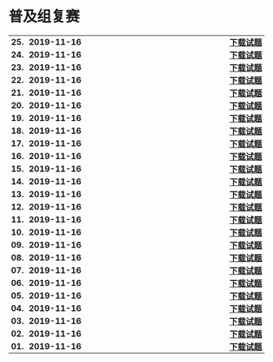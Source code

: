 # 普及组复赛

<table style="border:none;width:100%;">
  <tr>
    <th style="border:0px;text-align:left;padding:0px 5px;" nowrap>25.</th>
    <th style="border:0px;text-align:left;padding:0px 5px;" nowrap>2019-11-16</th>
    <th style="border:0px; width:100%;padding:0px 5px;">
      <hr style="height:1px; background:none; border:0 0 1px 0 dashed red;width:100%;margin:12px 0px">
    </th>
    <th style="border:0px;text-align:left;padding:0px 5px;" nowrap>
      <a href='junior-2019.zip' target="_blank">下载试题</a>
    </th>
  </tr>

  <tr>
    <th style="border:0px;text-align:left;padding:0px 5px;" nowrap>24.</th>
    <th style="border:0px;text-align:left;padding:0px 5px;" nowrap>2019-11-16</th>
    <th style="border:0px; width:100%;padding:0px 5px;">
      <hr style="height:1px; background:none; border:0 0 1px 0 dashed red;width:100%;margin:12px 0px">
    </th>
    <th style="border:0px;text-align:left;padding:0px 5px;" nowrap>
      <a href='junior-2019.zip' target="_blank">下载试题</a>
    </th>
  </tr>
  <tr>
    <th style="border:0px;text-align:left;padding:0px 5px;" nowrap>23.</th>
    <th style="border:0px;text-align:left;padding:0px 5px;" nowrap>2019-11-16</th>
    <th style="border:0px; width:100%;padding:0px 5px;">
      <hr style="height:1px; background:none; border:0 0 1px 0 dashed red;width:100%;margin:12px 0px">
    </th>
    <th style="border:0px;text-align:left;padding:0px 5px;" nowrap>
      <a href='junior-2019.zip' target="_blank">下载试题</a>
    </th>
  </tr>
  <tr>
    <th style="border:0px;text-align:left;padding:0px 5px;" nowrap>22.</th>
    <th style="border:0px;text-align:left;padding:0px 5px;" nowrap>2019-11-16</th>
    <th style="border:0px; width:100%;padding:0px 5px;">
      <hr style="height:1px; background:none; border:0 0 1px 0 dashed red;width:100%;margin:12px 0px">
    </th>
    <th style="border:0px;text-align:left;padding:0px 5px;" nowrap>
      <a href='junior-2019.zip' target="_blank">下载试题</a>
    </th>
  </tr>
  <tr>
    <th style="border:0px;text-align:left;padding:0px 5px;" nowrap>21.</th>
    <th style="border:0px;text-align:left;padding:0px 5px;" nowrap>2019-11-16</th>
    <th style="border:0px; width:100%;padding:0px 5px;">
      <hr style="height:1px; background:none; border:0 0 1px 0 dashed red;width:100%;margin:12px 0px">
    </th>
    <th style="border:0px;text-align:left;padding:0px 5px;" nowrap>
      <a href='junior-2019.zip' target="_blank">下载试题</a>
    </th>
  </tr>
  <tr>
    <th style="border:0px;text-align:left;padding:0px 5px;" nowrap>20.</th>
    <th style="border:0px;text-align:left;padding:0px 5px;" nowrap>2019-11-16</th>
    <th style="border:0px; width:100%;padding:0px 5px;">
      <hr style="height:1px; background:none; border:0 0 1px 0 dashed red;width:100%;margin:12px 0px">
    </th>
    <th style="border:0px;text-align:left;padding:0px 5px;" nowrap>
      <a href='junior-2019.zip' target="_blank">下载试题</a>
    </th>
  </tr>
  <tr>
    <th style="border:0px;text-align:left;padding:0px 5px;" nowrap>19.</th>
    <th style="border:0px;text-align:left;padding:0px 5px;" nowrap>2019-11-16</th>
    <th style="border:0px; width:100%;padding:0px 5px;">
      <hr style="height:1px; background:none; border:0 0 1px 0 dashed red;width:100%;margin:12px 0px">
    </th>
    <th style="border:0px;text-align:left;padding:0px 5px;" nowrap>
      <a href='junior-2019.zip' target="_blank">下载试题</a>
    </th>
  </tr>
  <tr>
    <th style="border:0px;text-align:left;padding:0px 5px;" nowrap>18.</th>
    <th style="border:0px;text-align:left;padding:0px 5px;" nowrap>2019-11-16</th>
    <th style="border:0px; width:100%;padding:0px 5px;">
      <hr style="height:1px; background:none; border:0 0 1px 0 dashed red;width:100%;margin:12px 0px">
    </th>
    <th style="border:0px;text-align:left;padding:0px 5px;" nowrap>
      <a href='junior-2019.zip' target="_blank">下载试题</a>
    </th>
  </tr>
  <tr>
    <th style="border:0px;text-align:left;padding:0px 5px;" nowrap>17.</th>
    <th style="border:0px;text-align:left;padding:0px 5px;" nowrap>2019-11-16</th>
    <th style="border:0px; width:100%;padding:0px 5px;">
      <hr style="height:1px; background:none; border:0 0 1px 0 dashed red;width:100%;margin:12px 0px">
    </th>
    <th style="border:0px;text-align:left;padding:0px 5px;" nowrap>
      <a href='junior-2019.zip' target="_blank">下载试题</a>
    </th>
  </tr>
  <tr>
    <th style="border:0px;text-align:left;padding:0px 5px;" nowrap>16.</th>
    <th style="border:0px;text-align:left;padding:0px 5px;" nowrap>2019-11-16</th>
    <th style="border:0px; width:100%;padding:0px 5px;">
      <hr style="height:1px; background:none; border:0 0 1px 0 dashed red;width:100%;margin:12px 0px">
    </th>
    <th style="border:0px;text-align:left;padding:0px 5px;" nowrap>
      <a href='junior-2019.zip' target="_blank">下载试题</a>
    </th>
  </tr>
  <tr>
    <th style="border:0px;text-align:left;padding:0px 5px;" nowrap>15.</th>
    <th style="border:0px;text-align:left;padding:0px 5px;" nowrap>2019-11-16</th>
    <th style="border:0px; width:100%;padding:0px 5px;">
      <hr style="height:1px; background:none; border:0 0 1px 0 dashed red;width:100%;margin:12px 0px">
    </th>
    <th style="border:0px;text-align:left;padding:0px 5px;" nowrap>
      <a href='junior-2019.zip' target="_blank">下载试题</a>
    </th>
  </tr>
  <tr>
    <th style="border:0px;text-align:left;padding:0px 5px;" nowrap>14.</th>
    <th style="border:0px;text-align:left;padding:0px 5px;" nowrap>2019-11-16</th>
    <th style="border:0px; width:100%;padding:0px 5px;">
      <hr style="height:1px; background:none; border:0 0 1px 0 dashed red;width:100%;margin:12px 0px">
    </th>
    <th style="border:0px;text-align:left;padding:0px 5px;" nowrap>
      <a href='junior-2019.zip' target="_blank">下载试题</a>
    </th>
  </tr>
  <tr>
    <th style="border:0px;text-align:left;padding:0px 5px;" nowrap>13.</th>
    <th style="border:0px;text-align:left;padding:0px 5px;" nowrap>2019-11-16</th>
    <th style="border:0px; width:100%;padding:0px 5px;">
      <hr style="height:1px; background:none; border:0 0 1px 0 dashed red;width:100%;margin:12px 0px">
    </th>
    <th style="border:0px;text-align:left;padding:0px 5px;" nowrap>
      <a href='junior-2019.zip' target="_blank">下载试题</a>
    </th>
  </tr>
  <tr>
    <th style="border:0px;text-align:left;padding:0px 5px;" nowrap>12.</th>
    <th style="border:0px;text-align:left;padding:0px 5px;" nowrap>2019-11-16</th>
    <th style="border:0px; width:100%;padding:0px 5px;">
      <hr style="height:1px; background:none; border:0 0 1px 0 dashed red;width:100%;margin:12px 0px">
    </th>
    <th style="border:0px;text-align:left;padding:0px 5px;" nowrap>
      <a href='junior-2019.zip' target="_blank">下载试题</a>
    </th>
  </tr>
  <tr>
    <th style="border:0px;text-align:left;padding:0px 5px;" nowrap>11.</th>
    <th style="border:0px;text-align:left;padding:0px 5px;" nowrap>2019-11-16</th>
    <th style="border:0px; width:100%;padding:0px 5px;">
      <hr style="height:1px; background:none; border:0 0 1px 0 dashed red;width:100%;margin:12px 0px">
    </th>
    <th style="border:0px;text-align:left;padding:0px 5px;" nowrap>
      <a href='junior-2019.zip' target="_blank">下载试题</a>
    </th>
  </tr>
  <tr>
    <th style="border:0px;text-align:left;padding:0px 5px;" nowrap>10.</th>
    <th style="border:0px;text-align:left;padding:0px 5px;" nowrap>2019-11-16</th>
    <th style="border:0px; width:100%;padding:0px 5px;">
      <hr style="height:1px; background:none; border:0 0 1px 0 dashed red;width:100%;margin:12px 0px">
    </th>
    <th style="border:0px;text-align:left;padding:0px 5px;" nowrap>
      <a href='junior-2019.zip' target="_blank">下载试题</a>
    </th>
  </tr>
  <tr>
    <th style="border:0px;text-align:left;padding:0px 5px;" nowrap>09.</th>
    <th style="border:0px;text-align:left;padding:0px 5px;" nowrap>2019-11-16</th>
    <th style="border:0px; width:100%;padding:0px 5px;">
      <hr style="height:1px; background:none; border:0 0 1px 0 dashed red;width:100%;margin:12px 0px">
    </th>
    <th style="border:0px;text-align:left;padding:0px 5px;" nowrap>
      <a href='junior-2019.zip' target="_blank">下载试题</a>
    </th>
  </tr>
  <tr>
    <th style="border:0px;text-align:left;padding:0px 5px;" nowrap>08.</th>
    <th style="border:0px;text-align:left;padding:0px 5px;" nowrap>2019-11-16</th>
    <th style="border:0px; width:100%;padding:0px 5px;">
      <hr style="height:1px; background:none; border:0 0 1px 0 dashed red;width:100%;margin:12px 0px">
    </th>
    <th style="border:0px;text-align:left;padding:0px 5px;" nowrap>
      <a href='junior-2019.zip' target="_blank">下载试题</a>
    </th>
  </tr>
  <tr>
    <th style="border:0px;text-align:left;padding:0px 5px;" nowrap>07.</th>
    <th style="border:0px;text-align:left;padding:0px 5px;" nowrap>2019-11-16</th>
    <th style="border:0px; width:100%;padding:0px 5px;">
      <hr style="height:1px; background:none; border:0 0 1px 0 dashed red;width:100%;margin:12px 0px">
    </th>
    <th style="border:0px;text-align:left;padding:0px 5px;" nowrap>
      <a href='junior-2019.zip' target="_blank">下载试题</a>
    </th>
  </tr>
  <tr>
    <th style="border:0px;text-align:left;padding:0px 5px;" nowrap>06.</th>
    <th style="border:0px;text-align:left;padding:0px 5px;" nowrap>2019-11-16</th>
    <th style="border:0px; width:100%;padding:0px 5px;">
      <hr style="height:1px; background:none; border:0 0 1px 0 dashed red;width:100%;margin:12px 0px">
    </th>
    <th style="border:0px;text-align:left;padding:0px 5px;" nowrap>
      <a href='junior-2019.zip' target="_blank">下载试题</a>
    </th>
  </tr>
  <tr>
    <th style="border:0px;text-align:left;padding:0px 5px;" nowrap>05.</th>
    <th style="border:0px;text-align:left;padding:0px 5px;" nowrap>2019-11-16</th>
    <th style="border:0px; width:100%;padding:0px 5px;">
      <hr style="height:1px; background:none; border:0 0 1px 0 dashed red;width:100%;margin:12px 0px">
    </th>
    <th style="border:0px;text-align:left;padding:0px 5px;" nowrap>
      <a href='junior-2019.zip' target="_blank">下载试题</a>
    </th>
  </tr>
  <tr>
    <th style="border:0px;text-align:left;padding:0px 5px;" nowrap>04.</th>
    <th style="border:0px;text-align:left;padding:0px 5px;" nowrap>2019-11-16</th>
    <th style="border:0px; width:100%;padding:0px 5px;">
      <hr style="height:1px; background:none; border:0 0 1px 0 dashed red;width:100%;margin:12px 0px">
    </th>
    <th style="border:0px;text-align:left;padding:0px 5px;" nowrap>
      <a href='junior-2019.zip' target="_blank">下载试题</a>
    </th>
  </tr>
  <tr>
    <th style="border:0px;text-align:left;padding:0px 5px;" nowrap>03.</th>
    <th style="border:0px;text-align:left;padding:0px 5px;" nowrap>2019-11-16</th>
    <th style="border:0px; width:100%;padding:0px 5px;">
      <hr style="height:1px; background:none; border:0 0 1px 0 dashed red;width:100%;margin:12px 0px">
    </th>
    <th style="border:0px;text-align:left;padding:0px 5px;" nowrap>
      <a href='junior-2019.zip' target="_blank">下载试题</a>
    </th>
  </tr>
  <tr>
    <th style="border:0px;text-align:left;padding:0px 5px;" nowrap>02.</th>
    <th style="border:0px;text-align:left;padding:0px 5px;" nowrap>2019-11-16</th>
    <th style="border:0px; width:100%;padding:0px 5px;">
      <hr style="height:1px; background:none; border:0 0 1px 0 dashed red;width:100%;margin:12px 0px">
    </th>
    <th style="border:0px;text-align:left;padding:0px 5px;" nowrap>
      <a href='junior-2019.zip' target="_blank">下载试题</a>
    </th>
  </tr>
  <tr>
    <th style="border:0px;text-align:left;padding:0px 5px;" nowrap>01.</th>
    <th style="border:0px;text-align:left;padding:0px 5px;" nowrap>2019-11-16</th>
    <th style="border:0px; width:100%;padding:0px 5px;">
      <hr style="height:1px; background:none; border:0 0 1px 0 dashed red;width:100%;margin:12px 0px">
    </th>
    <th style="border:0px;text-align:left;padding:0px 5px;" nowrap>
      <a href='junior-2019.zip' target="_blank">下载试题</a>
    </th>
  </tr>
</table>

